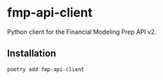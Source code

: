 # fmp-api-client

Python client for the Financial Modeling Prep API v2.


## Installation

```bash
poetry add fmp-api-client
```
